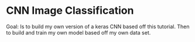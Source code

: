 # CNN Image Classification


Goal: Is to build my own version of a keras CNN based off this tutorial.
Then to build and train my own model based off my own data set.

